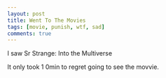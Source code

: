 ```yaml
---
layout: post
title: Went To The Movies
tags: [movie, punish, wtf, sad]
comments: true
---
```

I saw Sr Strange: Into the Multiverse   

It only took 1 0min to regret going to see the movvie.